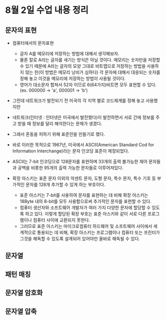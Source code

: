 # 8월 2일 수업 내용 정리
## 문자의 표현
- 컴퓨터에서의 문자표현
    - 글자 A를 메모리에 저장하는 방법에 대해서 생각해보자.
    - 물론 칼로 A라는 글자를 새기는 방식은 아닐 것이다. 메모리는 숫자만을 저장할 수 있기 때문에 A라는 글자의 모양 그대로 비트맵으로 저장하는 방법을 사용하지 않는 한(이 방법은 메모리 낭비가 심하다) 각 문자에 대해서 대응되는 숫자를 정해 놓고 이것을 메모리에 저장하는 방법이 사용될 것이다.
    - 영어가 대소문자 합쳐서 52자 이므로 6(64가지)비트면 모두 표현할 수 있다.(ex. 000000 -> 'a', 000001 -> 'b')

- 그런데 네트워크가 발전되기 전 미국의 각 지역 별로 코드체계를 정해 놓고 사용했지만
- 네트워크(인터넷 : 인터넷은 미국에서 발전했다)이 발전하면서 서로 간에 정보를 주고 받을 때 정보를 달리 해석한다는 문제가 생겼다.
- 그래서 혼동을 피하기 위해 표준안을 만들기로 했다.
- 바로 이러한 목적으로 1967년, 미국에서 ASCII(American Standard Cod for Information Interchange)라는 문자 인코딩 표준이 제정되었다.
- ASCII는 7-bit 인코딩으로 128문자를 표현하며 33개의 출력 불가능한 제어 문자들과 공백을 비롯한 95개의 출력 가능한 문자들로 이루어져있다.
- 확장 아스키는 표준 문자 이외의 악센트 문자, 도형 문자, 특수 문자, 특수 기호 등 부가적인 문자를 128개 추가할 수 있게 하는 부호이다.
    - 표준 아스키는 7-bit를 사용하여 문자를 표현하는 데 비해 확장 아스키는 18Byte 내의 8-bit를 모두 사용함으로써 추가적인 문자를 표현할 수 있다.
    - 컴퓨터 생산자와 소프트웨어 개발자가 여러 가지 다양한 문자에 할당할 수 있도록 하고 있다. 이렇게 할당된 확장 부호는 표준 아스키와 같이 서로 다른 프로그램이나 컴퓨터 사이에 교환되지 못한다.
    - 그러므로 표준 아스키는 마이크로컴퓨터 하드웨어 및 소프트웨어 사이에서 세계적으로 통용되는 데 비해, 확장 아스키는 프로그램이나 컴퓨터 또는 프린터가 그것을 해독할 수 있도록 설계되어 있어야만 올바로 해독될 수 있다.


## 문자열



## 패턴 매칭



## 문자열 암호화



## 문자열 압축

